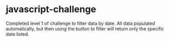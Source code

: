 # javascript-challenge

Completed level 1 of challenge to filter data by date. All data populated automatically, but then using the button to filter will return only the specific date listed.
